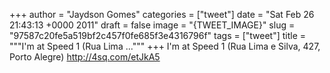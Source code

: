 
+++
author = "Jaydson Gomes"
categories = ["tweet"]
date = "Sat Feb 26 21:43:13 +0000 2011"
draft = false
image = "{TWEET_IMAGE}"
slug = "97587c20fe5a519bf2c457f0fe685f3e4316796f"
tags = ["tweet"]
title = """I'm at Speed 1 (Rua Lima ..."""
+++
I'm at Speed 1 (Rua Lima e Silva, 427, Porto Alegre) http://4sq.com/etJkA5

